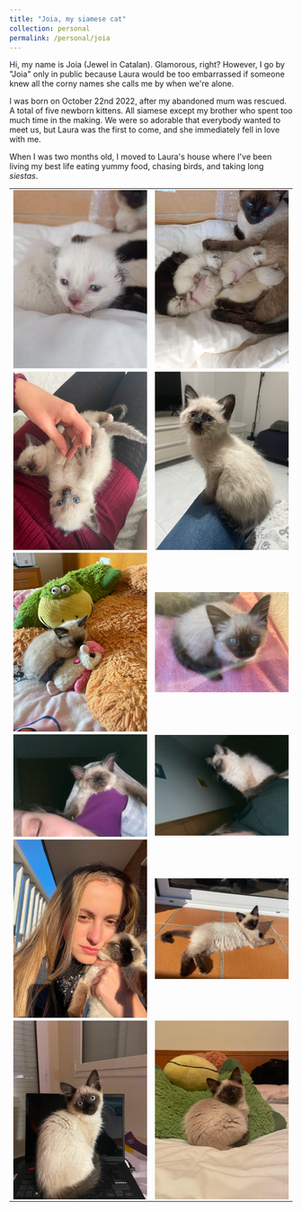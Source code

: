 ```yaml
---
title: "Joia, my siamese cat"
collection: personal
permalink: /personal/joia
---
```


Hi, my name is Joia (Jewel in Catalan). Glamorous, right? However, I go by "Joia" only in public because Laura would be too embarrassed if someone knew all the corny names she calls me by when we're alone.

I was born on October 22nd 2022, after my abandoned mum was rescued. A total of five newborn kittens. All siamese except my brother who spent too much time in the making. We were so adorable that everybody wanted to meet us, but Laura was the first to come, and she immediately fell in love with me.

When I was two months old, I moved to Laura's house where I've been living my best life eating yummy food, chasing birds, and taking long *siestas*.


<style>
    table {
      border-collapse: collapse;
      width: 100%;
    }
    th, td {
      background-color: transparent;
      text-align: center;
      border: none; /* No border */
    }
    .image-container img {
      display: block; 
      width: 100%;
      max-width: 100%;
      height: auto;
      margin: 0 auto;
    }
</style>

<table>
    <tr>
        <td>
            <div class="image-container">
                <img src="../images/baby.JPG" alt="Image"/>
            </div>
        </td>
        <td>
            <div class="image-container">
                <img src="../images/brothers.JPG" alt="Image"/>
            </div>
        </td>
    </tr>
    <tr>
        <td>
            <div class="image-container">
                <img src="../images/IMG_7632.JPG" alt="Image"/>
            </div>
        </td>
        <td>
            <div class="image-container">
                <img src="../images/IMG_7852.JPG" alt="Image"/>
            </div>
        </td>
    </tr>
    <tr>
        <td>
            <div class="image-container">
                <img src="../images/IMG_8102.JPG" alt="Image"/>
            </div>
        </td>
        <td>
            <div class="image-container">
                <img src="../images/IMG_8187.JPG" alt="Image"/>
            </div>
        </td>
    </tr>
    <tr>
        <td>
            <div class="image-container">
                <img src="../images/IMG_8541.JPG" alt="Image"/>
            </div>
        </td>
        <td>
            <div class="image-container">
                <img src="../images/IMG_8561.JPG" alt="Image"/>
            </div>
        </td>
    </tr>
    <tr>
        <td>
            <div class="image-container">
                <img src="../images/IMG_9290.JPG" alt="Image"/>
            </div>
        </td>
        <td>
            <div class="image-container">
                <img src="../images/IMG_9338.JPG" alt="Image"/>
            </div>
        </td>
    </tr>
    <tr>
        <td>
            <div class="image-container">
                <img src="../images/IMG_8661.JPG" alt="Image"/>
            </div>
        </td>
        <td>
            <div class="image-container">
                <img src="../images/IMG_9377.JPG" alt="Image"/>
            </div>
        </td>
    </tr>
</table>
